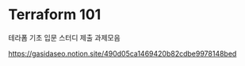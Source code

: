 # Terraform 101 

테라폼 기초 입문 스터디 제출 과제모음

https://gasidaseo.notion.site/490d05ca1469420b82cdbe9978148bed
